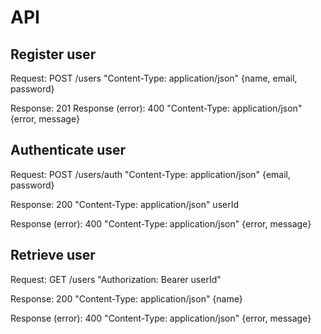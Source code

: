 # API

## Register user

Request: POST /users "Content-Type: application/json" {name, email, password}

Response: 201
Response (error): 400 "Content-Type: application/json" {error, message}

## Authenticate user

Request: POST /users/auth "Content-Type: application/json" {email, password}

Response: 200 "Content-Type: application/json" userId

Response (error): 400 "Content-Type: application/json" {error, message}

## Retrieve user

Request: GET /users "Authorization: Bearer userId"

Response: 200 "Content-Type: application/json" {name}

Response (error): 400 "Content-Type: application/json" {error, message}